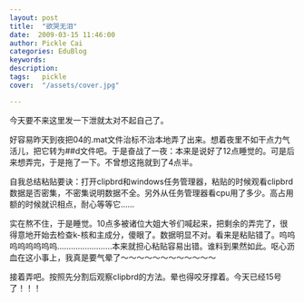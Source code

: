 ```yaml
---
layout: post  
title:  "欲哭无泪"
date:  2009-03-15 11:46:00
author: Pickle Cai  
categories: EduBlog  
keywords: 
description:   
tags:	pickle   
cover:  "/assets/cover.jpg"  

---
```


今天要不来这里发一下泄就太对不起自己了。



好容易昨天到夜把04的.mat文件治标不治本地弄了出来。想着夜里不如干点力气活儿，把它转为##d文件吧。于是奋战了一夜：本来是说好了12点睡觉的。可是后来想弄完，于是拖了一下。不曾想这拖就到了4点半。



自我总结粘贴要诀：打开clipbrd和windows任务管理器，粘贴的时候观看clipbrd数据是否密集，不密集说明数据不全。另外从任务管理器看cpu用了多少。高占用额的时候就识相点，耐心等等它……



实在熬不住，于是睡觉。10点多被诸位大姐大爷们喊起来，把剩余的弄完了，很得意地开始去检查k-核和主成分，傻眼了。数据明显不对。看来是粘贴错了。呜呜呜呜呜呜呜呜……………………本来就担心粘贴容易出错。谁料到果然如此。呕心沥血在这小事上，我真是要气晕了～～～～～～～～～～～～



接着弄吧。按照先分割后观察clipbrd的方法。晕也得咬牙撑着。今天已经15号了！！！



		    
